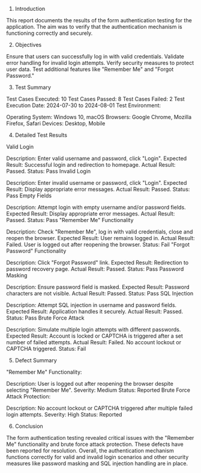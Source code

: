 1. Introduction

This report documents the results of the form authentication testing for the application. The aim was to verify that the authentication mechanism is functioning correctly and securely.

2. Objectives

Ensure that users can successfully log in with valid credentials.
Validate error handling for invalid login attempts.
Verify security measures to protect user data.
Test additional features like "Remember Me" and "Forgot Password."

3. Test Summary

Test Cases Executed: 10
Test Cases Passed: 8
Test Cases Failed: 2
Test Execution Date: 2024-07-30 to 2024-08-01
Test Environment:

Operating System: Windows 10, macOS
Browsers: Google Chrome, Mozilla Firefox, Safari
Devices: Desktop, Mobile

4. Detailed Test Results

Valid Login

Description: Enter valid username and password, click "Login".
Expected Result: Successful login and redirection to homepage.
Actual Result: Passed.
Status: Pass
Invalid Login

Description: Enter invalid username or password, click "Login".
Expected Result: Display appropriate error messages.
Actual Result: Passed.
Status: Pass
Empty Fields

Description: Attempt login with empty username and/or password fields.
Expected Result: Display appropriate error messages.
Actual Result: Passed.
Status: Pass
"Remember Me" Functionality

Description: Check "Remember Me", log in with valid credentials, close and reopen the browser.
Expected Result: User remains logged in.
Actual Result: Failed. User is logged out after reopening the browser.
Status: Fail
"Forgot Password" Functionality

Description: Click "Forgot Password" link.
Expected Result: Redirection to password recovery page.
Actual Result: Passed.
Status: Pass
Password Masking

Description: Ensure password field is masked.
Expected Result: Password characters are not visible.
Actual Result: Passed.
Status: Pass
SQL Injection

Description: Attempt SQL injection in username and password fields.
Expected Result: Application handles it securely.
Actual Result: Passed.
Status: Pass
Brute Force Attack

Description: Simulate multiple login attempts with different passwords.
Expected Result: Account is locked or CAPTCHA is triggered after a set number of failed attempts.
Actual Result: Failed. No account lockout or CAPTCHA triggered.
Status: Fail

5. Defect Summary

"Remember Me" Functionality:

Description: User is logged out after reopening the browser despite selecting "Remember Me".
Severity: Medium
Status: Reported
Brute Force Attack Protection:

Description: No account lockout or CAPTCHA triggered after multiple failed login attempts.
Severity: High
Status: Reported

6. Conclusion

The form authentication testing revealed critical issues with the "Remember Me" functionality and brute force attack protection. These defects have been reported for resolution. Overall, the authentication mechanism functions correctly for valid and invalid login scenarios and other security measures like password masking and SQL injection handling are in place.

